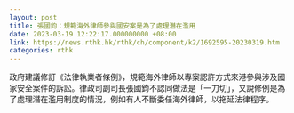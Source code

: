 ```yaml
---
layout: post
title: 張國鈞：規範海外律師參與國安案是為了處理潛在濫用
date: 2023-03-19 12:22:17.000000000 +08:00
link: https://news.rthk.hk/rthk/ch/component/k2/1692595-20230319.htm
categories: rthk
---
```


政府建議修訂《法律執業者條例》，規範海外律師以專案認許方式來港參與涉及國家安全案件的訴訟。律政司副司長張國鈞不認同做法是「一刀切」，又說修例是為了處理潛在濫用制度的情況，例如有人不斷委任海外律師，以拖延法律程序。
